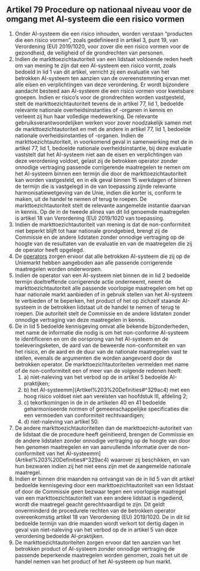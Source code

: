 ## Artikel 79 Procedure op nationaal niveau voor de omgang met AI-systeem die een risico vormen

1. Onder AI-systeem die een risico inhouden, worden verstaan “producten die een risico vormen”, zoals gedefinieerd in artikel 3, punt 19, van Verordening (EU) 2019/1020, voor zover die een risico vormen voor de gezondheid, de veiligheid of de grondrechten van personen.
2. Indien de markttoezichtautoriteit van een lidstaat voldoende reden heeft om van mening te zijn dat een AI-systeem een risico vormt, zoals bedoeld in lid 1 van dit artikel, verricht zij een evaluatie van het betrokken AI-systeem ten aanzien van de overeenstemming ervan met alle eisen en verplichtingen van deze verordening. Er wordt bijzondere aandacht besteed aan AI-systeem die een risico vormen voor kwetsbare groepen. Indien er risico’s voor de grondrechten worden vastgesteld, stelt de markttoezichtautoriteit tevens de in artikel 77, lid 1, bedoelde relevante nationale overheidsinstanties of -organen in kennis en verleent zij hun haar volledige medewerking. De relevante gebruiksverantwoordelijken werken voor zover noodzakelijk samen met de markttoezichtautoriteit en met de andere in artikel 77, lid 1, bedoelde nationale overheidsinstanties of -organen.
   Indien de markttoezichtautoriteit, in voorkomend geval in samenwerking met de in artikel 77, lid 1, bedoelde nationale overheidsinstantie, bij deze evaluatie vaststelt dat het AI-systeem niet aan de eisen en verplichtingen van deze verordening voldoet, gelast zij de betrokken operator zonder onnodige vertraging passende corrigerende maatregelen te nemen om het AI-systeem binnen een termijn die door de markttoezichtautoriteit kan worden vastgesteld, en in elk geval binnen 15 werkdagen of binnen de termijn die is vastgelegd in de van toepassing zijnde relevante harmonisatiewetgeving van de Unie, indien die korter is, conform te maken, uit de handel te nemen of terug te roepen.
   De markttoezichtautoriteit stelt de relevante aangemelde instantie daarvan in kennis. Op de in de tweede alinea van dit lid genoemde maatregelen is artikel 18 van Verordening (EU) 2019/1020 van toepassing.
3. Indien de markttoezichtautoriteit van mening is dat de non-conformiteit niet beperkt blijft tot haar nationale grondgebied, brengt zij de Commissie en de andere lidstaten zonder onnodige vertraging op de hoogte van de resultaten van de evaluatie en van de maatregelen die zij de operator heeft opgelegd.
4. De [operators](a3.md#^operator) zorgen ervoor dat alle betrokken AI-systeem die zij op de Uniemarkt hebben aangeboden aan alle passende corrigerende maatregelen worden onderworpen.
5. Indien de operator van een AI-systeem niet binnen de in lid 2 bedoelde termijn doeltreffende corrigerende actie onderneemt, neemt de markttoezichtautoriteit alle passende voorlopige maatregelen om het op haar nationale markt aanbieden of in gebruik stellen van het AI-systeem te verbieden of te beperken, het product of het op zichzelf staande AI-systeem in de betrokken lidstaat uit de handel te nemen of terug te roepen. Die autoriteit stelt de Commissie en de andere lidstaten zonder onnodige vertraging van deze maatregelen in kennis.
6. De in lid 5 bedoelde kennisgeving omvat alle bekende bijzonderheden, met name de informatie die nodig is om het non-conforme AI-systeem te identificeren en om de oorsprong van het AI-systeem en de toeleveringsketen, de aard van de beweerde non-conformiteit en van het risico, en de aard en de duur van de nationale maatregelen vast te stellen, evenals de argumenten die worden aangevoerd door de betrokken operator. De markttoezichtautoriteiten vermelden met name of de non-conformiteit een of meer van de volgende redenen heeft:
   1. a) niet-naleving van het verbod op de in artikel 5 bedoelde AI-praktijken;
   2. b) het AI-systeemm](Artikel%203%20Definities#^329ac4) met een hoog risico voldoet niet aan vereisten van hoofdstuk III, afdeling 2;
   3. c) tekortkomingen in de in de artikelen 40 en 41 bedoelde geharmoniseerde normen of gemeenschappelijke specificaties die een vermoeden van conformiteit rechtvaardigen;
   4. d) niet-naleving van artikel 50.
7. De andere markttoezichtautoriteiten dan de markttoezicht-autoriteit van de lidstaat die de procedure heeft geïnitieerd, brengen de Commissie en de andere lidstaten zonder onnodige vertraging op de hoogte van door hen genomen maatregelen en van aanvullende informatie over de non-conformiteit van het AI-systeemm](Artikel%203%20Definities#^329ac4) waarover zij beschikken, en van hun bezwaren indien zij het niet eens zijn met de aangemelde nationale maatregel.
8. Indien er binnen drie maanden na ontvangst van de in lid 5 van dit artikel bedoelde kennisgeving door een markttoezichtautoriteit van een lidstaat of door de Commissie geen bezwaar tegen een voorlopige maatregel van een markttoezichtautoriteit van een andere lidstaat is ingediend, wordt die maatregel geacht gerechtvaardigd te zijn. Dit geldt onverminderd de procedurele rechten van de betrokken operator overeenkomstig artikel 18 van Verordening (EU) 2019/1020. De in dit lid bedoelde termijn van drie maanden wordt verkort tot dertig dagen in geval van niet-naleving van het verbod op de in artikel 5 van deze verordening bedoelde AI-praktijken.
9. De markttoezichtautoriteiten zorgen ervoor dat ten aanzien van het betrokken product of AI-systeem zonder onnodige vertraging de passende beperkende maatregelen worden genomen, zoals het uit de handel nemen van het product of het AI-systeem op hun markt.
